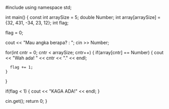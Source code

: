 #include <iostream>
using namespace std;

int main()
{
  const int arraySize = 5;
  double Number;
  int array[arraySize] = {32, 431, -34, 23, 12};
  int flag;


  flag = 0;

  cout << "Mau angka berapa? : ";
  cin >> Number;

  for(int cntr = 0; cntr < arraySize; cntr++)
  {
    if(array[cntr] == Number)
    {
cout << "Wah ada! " << cntr << "."
     << endl;

      flag += 1;
    }
  }
  

  if(flag < 1)
  {
    cout << "KAGA ADA!" << endl;
  }

  cin.get();
  return 0;
}
